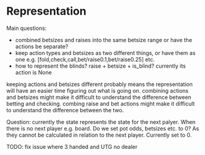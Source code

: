 # Representation

Main questions:
- combined betsizes and raises into the same betsize range or have the actions be separate?
- keep action types and betsizes as two different things, or have them as one e.g. [fold,check,call,bet/raise0.1,bet/raise0.25] etc.
- how to represent the blinds? raise + betsize + is_blind? currently its action is None

keeping actions and betsizes different probably means the representation will have an easier time figuring out what is going on. 
combining actions and betsizes might make it difficult to understand the difference between betting and checking.
combing raise and bet actions might make it difficult to understand the difference between the two.

Question:
currently the state represents the state for the next palyer. When there is no next player e.g. board. Do we set pot odds, betsizes etc. to 0? As they cannot be calculated in relation to the next player.
Currently set to 0.

TODO:
fix issue where 3 handed and UTG no dealer